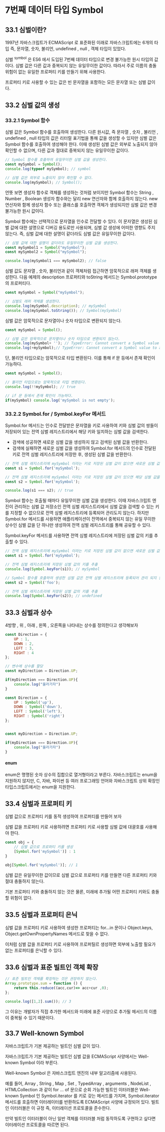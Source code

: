 # 7번째 데이터 타입 Symbol

## 33.1 심벌이란?

1997년 자바스크립트가 ECMAScript 로 표준화된 이래로 자바스크립트에는 6개의 타입 즉, 문자열, 숫자, 불리언, undefined , null ,
객체 타입이 있었다.

심벌 <sup>symbol</sup> 은 ES6 에서 도입된 7번째 데이터 타입으로 
변경 불가능한 원시 타입의 값이다. 
심벌 값은 다른 값과 중복되지 않는 유일무이한 값이다. 따라서 주로 이름의 충돌 위험이 없는 유일한
프로퍼티 키를 만들기 위해 사용한다. 

프로퍼티 키로 사용할 수 있는 값은 빈 문자열을 포함하는 모든 문자열 또는 심벌 값이다.

## 33.2 심벌 값의 생성

### 33.2.1 Symbol 함수

심벌 값은 Symbol 함수를 호출하여 생성한다. 다른 원시값, 즉 문자열 , 숫자 , 불리언 , undefined , null 타입의 값은
리터럴 표기법을 통해 값을 생성할 수 있지만 심벌 값은 Symbol 함수를 호출하여 생성해야 한다. 
이때 생성된 심벌 값은 외부로 노출되지 않아 확인할 수 없으며, 다른 값과 절대로 중복되지 않는 유일무이한 값이다.

```javascript
// Symbol 함수를 호출하여 유일무이한 심벌 값을 생성한다.
const mySymbol = Symbol();
console.log(typeof mySymbol); // symbol

// 심벌 값은 외부로 노출되지 않아 확인할 수 없다.
console.log(mySymbol); // Symbol();
```

언뜻 보면 생성자 함수로 객체를 생성하는 것처럼 보이지만 Symbol 함수는 String , Number , Boolean 생성자 함수와는 달리
new 연산자와 함께 호출하지 않는다. new 연산자와 함께 생성자 함수 또는 클래스를 호출하면 객체가 생성되지만 
심벌 값은 변경 불가능한 원시 값이다.


Symbol 함수에는 선택적으로 문자열을 인수로 전달할  수 있다. 이 문자열은 생성된 심벌 값에 대한
설명으로 디버깅 용도로만 사용되며, 심벌 값 생성에 어떠한 영향도 주지 않는다. 
즉, 심벌 값에 대한 설명이 같더라도 심벌 값은 유일무이한 값이다.

```javascript
// 심벌 값에 대한 설명이 같더라도 유일무이한 심벌 값을 생성한다.
const mySymbol1 = Symbol("mySymbol");
const mySymbol2 = Symbol("mySymbol");

console.log(mySymbol1 === mySymbol2); // false
```

심벌 값도 문자열 , 숫자, 불리언과 같이 객체처럼 접근하면 암묵적으로 래퍼 객체를 생성한다. 다음 예제의
description 프로퍼티와 toString 메서드는 Symbol.prototype 의 프로퍼티다.

```javascript
const mySymbol = Symbol("mySymbol");

// 심벌도 래퍼 객체를 생성한다.
console.log(mySymbol.description); // mySymbol
console.log(mySymbol.toString()); // Symbol(mySymbol)
```

심벌 값은 암묵적으로 문자열이나 숫자 타입으로 변환되지 않는다. 

```javascript
const mySymbol = Symbol();

// 심벌 값은 암묵적으로 문자열이나 숫자 타입으로 변환되지 않는다.
console.log(mySymbol+ ''); // TypeError: Cannot convert a Symbol value to a string
console.log(+mySymbol);// TypeError: Cannot convert a Symbol value to a Number
```

단, 불리언 타입으로는 암묵적으로 타입 변환된다. 이를 통해 if 문 등에서 존재 확인이 가능하다. 

```javascript
const mySymbol = Symbol();

// 불리언 타입으로는 암묵적으로 타입 변환된다.
console.log(!!mySymbol); // true

// if 문 등에서 존재 확인이 가능하다.
if(mySymbol) console.log('mySymbol is not empty');
```


### 33.2.2 Symbol.for / Symbol.keyFor 메서드

Symbol.for 메서드는 인수로 전달받은 문자열을 키로 사용하여 키와 심벌 값의 쌍들이 저장되어 있는 전역 심벌 
레지스트리에서 해당 키와 일치하는 심벌 값을 검색한다. 

- 검색에 성공하면 새로운 심벌 값을 생성하지 않고 검색된 심벌 값을 반환한다.
- 검색에 실패하면 새로운 심벌 값을 생성하여 Symbol.for 메서드의 인수로 전달된 키로 전역 심벌 레지스트리에 저장한 후, 생성된 심벌 값을
반환한다.

```javascript
// 전역 심벌 레지스트리에 mySymbol 이라는 키로 저장된 심벌 값이 없으면 새로운 심벌 값을 생성
const s1 = Symbol.for('mySymbol');

// 전역 심벌 레지스트리에 mySymbol 이라는 키로 저장된 심벌 값이 있으면 해당 심벌 값을 반환
const s2 = Symbol.for('mySymbol');

console.log(s1 === s2); // true
```

Symbol 함수는 호출될 때마다 유일무이한 심벌 값을 생성한다. 이때 자바스크립트 엔진이 관리하는 심벌 값
저장소인 전역 심벌 레지스트리에서 심벌 값을 검색할 수 있는 키를 지정할 수 없으므로 전역 심벌 레지스트리에 
등록되어 관리도지 않는다. 하지만 Symbol.for 메서드를 사용하면 애플리케이션이 전역에서 중복되지 않는
유일 무이한 상수인 심벌 값을 단 하나만 생성하여 전역 심벌 레지스트리를 통해 공유할 수 있다. 

Symbol.keyFor 메서드를 사용하면 전역 심벌 레지스트리에 저장된 심벌 값의 키를 추출할 수 있다.


```javascript
// 전역 심벌 레지스트리에 mySymbol 이라는 키로 저장된 심벌 값이 없으면 새로운 심벌 값을 생성
const s1 = Symbol.for('mySymbol');

// 전역 심벌 레지스트리에 저장된 심벌 값의 키를 추출
console.log(Symbol.keyFor(s1)); // mySymbol

// Symbol 함수를 호출하여 생성한 심벌 값은 전역 심벌 레지스트리에 등록되어 관리 되지 않는다.
const s2 = Symbol('foo');

// 전역 심벌 레지스트리에 저장된 심벌 값의 키를 추출
console.log(Symbol.keyFor(s2)); // undefined
```

## 33.3 심벌과 상수

4방향 , 위 , 아래 , 왼쪽 , 오른쪽을 나타내는 상수를 정의한다고 생각해보자

```javascript
const Direction = {
    UP : 1,
    DOWN : 2,
    LEFT : 3,
    RIGHT : 4
};

// 변수에 상수를 할당
const myDirection = Direction.UP;

if(myDirection === Direction.UP){
    console.log("올라가자")
}
```

```javascript
const Direction = {
    UP : Symbol('up'),
    DOWN : Symbol('down'),
    LEFT : Symbol('left'),
    RIGHT : Symbol('right')
};


const myDirection = Direction.UP;

if(myDirection === Direction.UP){
    console.log("올라가자")
}
```

#### enum

enum은 명명된 숫자 상수의 집합으로 열거형이라고 부른다.
자바스크립트는 enum을 지원하지 않지만, C, 자바, 파이썬 등 여러 프로그래밍 언어와 자바스크립트 상위 확장인 타입스크립트에서는 enum을
지원한다.

## 33.4 심벌과 프로퍼티 키

심벌 값으로 프로퍼티 키를 동적 생성하여 프로퍼티를 만들어 보자

심벌 값을 프로퍼티 키로 사용하려면 프로퍼티 키로 사용할 심벌 값에 대괄호를 사용해야 한다.

```javascript
const obj = {
    // 심벌 값으로 프로퍼티 키를 생성
    [Symbol.for('mySymbol')] : 1
}

obj[Symbol.for('mySymbol')]; // 1
```

심벌 값은 유일무이한 값이므로 심벌 값으로 프로퍼티 키를 만들면 다른 프로퍼티 키와 절대 충돌하지 않는다.

기본 프로퍼티 키와 충돌하지 않는 것은 물론, 미래에 추가될 어떤 프로퍼티 키와도 충돌할 위험이 없다.

## 33.5 심벌과 프로퍼티 은닉

심벌 값을 프로퍼티 키로 사용하여 생성한 프로퍼티는 for...in 문이나 Object.keys, Object.getOwnPropertyNames 메서드로
찾을 수 없다.

이처럼 심벌 값을 프로퍼티 키로 사용하여 프로퍼틸르 생성하면 외부에 노출할 필요가 없는 프로퍼티를 은닉할 수 있다.

## 33.6 심벌과 표준 빌트인 객체 확장

```javascript
// 표준 빌트인 객체를 확장하는 것은 권장하지 않는다.
Array.prototype.sum = function () {
    return this.reduce((acc,cur)=> acc+cur ,0);
};

console.log([1,2].sum()); // 3
```

그 이유는 개발자가 직접 추가한 메서드와 미래에 표준 사양으로 추가될 메서드의 이름이 중복될 수 있기 때문이다.


## 33.7 Well-known Symbol

자바스크립트가 기본 제공하는 빌트인 심벌 값이 있다.

자바스크립트가 기본 제공하는 빌트인 심벌 값을 ECMAScript 사양에서는 Well-known Symbol 이라 부른다.

Well-known Symbol 은 자바스크립트 엔진의 내부 알고리즘에 사용된다. 

예를 들어, Array , String , Map , Set , TypedArray , arguments , NodeList , HTMLCollection 과 같이
for ... of 문으로 순회 가능한 빌트인 이터러블은 Well-known Symbol 인 Symbol.iterator 를 키로 갖는 메서드를 가지며,
Symbol.iterator 메서드를 호출하면 이터레이터를 반환하도록 ECMAScript 사양에 규정되어 있다.
빌트인 이터러블은 이 규정 즉, 이터레이션 프로토콜을 준수한다.

만약 빌트인 이터러블이 아닌 일반 객체를 이터러블 처럼 동작하도록 구현하고 싶다면 이터레이션 프로토콜을 따르면 된다.

